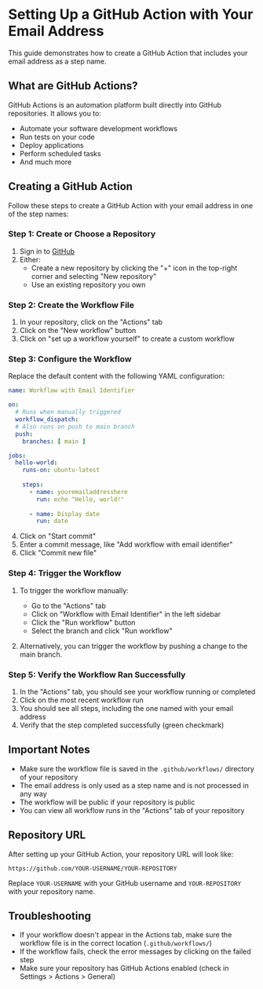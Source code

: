 # Setting Up a GitHub Action with Your Email Address

This guide demonstrates how to create a GitHub Action that includes your email address as a step name.

## What are GitHub Actions?

GitHub Actions is an automation platform built directly into GitHub repositories. It allows you to:
- Automate your software development workflows
- Run tests on your code
- Deploy applications
- Perform scheduled tasks
- And much more

## Creating a GitHub Action

Follow these steps to create a GitHub Action with your email address in one of the step names:

### Step 1: Create or Choose a Repository

1. Sign in to [GitHub](https://github.com/)
2. Either:
   - Create a new repository by clicking the "+" icon in the top-right corner and selecting "New repository"
   - Use an existing repository you own

### Step 2: Create the Workflow File

1. In your repository, click on the "Actions" tab
2. Click on the "New workflow" button
3. Click on "set up a workflow yourself" to create a custom workflow

### Step 3: Configure the Workflow

Replace the default content with the following YAML configuration:

```yaml
name: Workflow with Email Identifier

on:
  # Runs when manually triggered
  workflow_dispatch:
  # Also runs on push to main branch
  push:
    branches: [ main ]

jobs:
  hello-world:
    runs-on: ubuntu-latest
    
    steps:
      - name: youremailaddresshere
        run: echo "Hello, world!"
        
      - name: Display date
        run: date
```

4. Click on "Start commit"
5. Enter a commit message, like "Add workflow with email identifier"
6. Click "Commit new file"

### Step 4: Trigger the Workflow

1. To trigger the workflow manually:
   - Go to the "Actions" tab
   - Click on "Workflow with Email Identifier" in the left sidebar
   - Click the "Run workflow" button
   - Select the branch and click "Run workflow"

2. Alternatively, you can trigger the workflow by pushing a change to the main branch.

### Step 5: Verify the Workflow Ran Successfully

1. In the "Actions" tab, you should see your workflow running or completed
2. Click on the most recent workflow run
3. You should see all steps, including the one named with your email address
4. Verify that the step completed successfully (green checkmark)

## Important Notes

- Make sure the workflow file is saved in the `.github/workflows/` directory of your repository
- The email address is only used as a step name and is not processed in any way
- The workflow will be public if your repository is public
- You can view all workflow runs in the "Actions" tab of your repository

## Repository URL

After setting up your GitHub Action, your repository URL will look like:
```
https://github.com/YOUR-USERNAME/YOUR-REPOSITORY
```

Replace `YOUR-USERNAME` with your GitHub username and `YOUR-REPOSITORY` with your repository name.

## Troubleshooting

- If your workflow doesn't appear in the Actions tab, make sure the workflow file is in the correct location (`.github/workflows/`)
- If the workflow fails, check the error messages by clicking on the failed step
- Make sure your repository has GitHub Actions enabled (check in Settings > Actions > General)